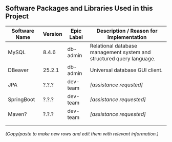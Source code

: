 ## Software Packages and Libraries Used in this Project

| **Software Name** | **Version** | **Epic Label** | **Description / Reason for Implementation** |
| ---------- | ------ | ---------- | ------------------------------ |
| MySQL | 8.4.6 | db-admin | Relational database management system and structured query language. |
| DBeaver | 25.2.1 | db-admin | Universal database GUI client. |
| JPA | ?.?.? | dev-team | *[assistance requsted]* |
| SpringBoot | ?.?.? | dev-team | *[assistance requested]* |
| Maven? | ?.?.? | dev-team | *[assistance requested]* |
|  |  |  |  |
|  |  |  |  |

*(Copy/paste to make new rows and edit them with relevant information.)*